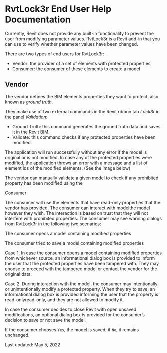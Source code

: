 # RvtLock3r End User Help Documentation

Currently, Revit does not provide any built-in functionality to prevent the user from modifying parameter values.
RvtLock3r is a Revit add-in that you can use to verify whether parameter values have been changed. 

There are two types of end users for RvtLock3r: 

- Vendor: the provider of a set of elements with protected properties 
- Consumer: the consumer of these elements to create a model 

## Vendor 

The vendor defines the BIM elements properties they want to protect, also known as _ground truth_.

They make use of two external commands in the Revit ribbon tab _Lock3r_ in the panel _Validation_:  

- Ground Truth: this command generates the ground truth data and saves it in the Revit BIM. 
- Validate: this command checks if any protected properties have been modified.

The application will run successfully without any error if the model is original or is not modified. In case any of the protected properties were modified, the application throws an error with a message and a list of element ids of the modified elements. (See the image below)

The vendor can manually validate a given model to check if any prohibited property has been modified using the 


Consumer 

The consumer will use the elements that have read-only properties that the vendor has provided. The consumer can interact with modelthe model however they wish. The interaction is based on trust that they will not interfere with prohibited properties. The consumer may see warning dialogs from RvtLock3r in the following two scenarios:  

The consumer opens a model containing modified properties 

The consumer tried to save a model containing modified properties 

Case 1.  In case the consumer opens a model containing modified properties from whichever source, an informational dialog box is provided to inform the user that the protected properties have been tampered with. They may choose to proceed with the tampered model or contact the vendor for the original data.

Case 2.  During interaction with the model, the consumer may intentionally or unintentionally modify a protected property. When they try to save, an informational dialog box is provided informing the user that the property is read-onlyread-only, and they are not allowed to modify it.

In case the consumer decides to close Revit with open unsaved modifications, an optional dialog box is provided for the consumer’s decision to save or not save the model.

If the consumer chooses `Yes`, the model is saved; if `No`, it remains unchanged.

Last updated: May 5, 2022 

 